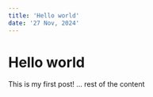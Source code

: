 ```yaml
---
title: 'Hello world'
date: '27 Nov, 2024'
---
```


# Hello world

This is my first post!
... rest of the content

